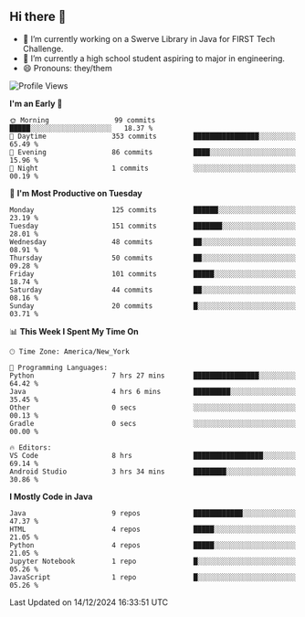 ## Hi there 👋

- 🔭 I’m currently working on a Swerve Library in Java for FIRST Tech Challenge.
- 🌱 I’m currently a high school student aspiring to major in engineering.
- 😄 Pronouns: they/them

<!--START_SECTION:waka-->
![Profile Views](http://img.shields.io/badge/Profile%20Views-0-blue)

**I'm an Early 🐤** 

```text
🌞 Morning                99 commits          █████░░░░░░░░░░░░░░░░░░░░   18.37 % 
🌆 Daytime                353 commits         ████████████████░░░░░░░░░   65.49 % 
🌃 Evening                86 commits          ████░░░░░░░░░░░░░░░░░░░░░   15.96 % 
🌙 Night                  1 commits           ░░░░░░░░░░░░░░░░░░░░░░░░░   00.19 % 
```
📅 **I'm Most Productive on Tuesday** 

```text
Monday                   125 commits         ██████░░░░░░░░░░░░░░░░░░░   23.19 % 
Tuesday                  151 commits         ███████░░░░░░░░░░░░░░░░░░   28.01 % 
Wednesday                48 commits          ██░░░░░░░░░░░░░░░░░░░░░░░   08.91 % 
Thursday                 50 commits          ██░░░░░░░░░░░░░░░░░░░░░░░   09.28 % 
Friday                   101 commits         █████░░░░░░░░░░░░░░░░░░░░   18.74 % 
Saturday                 44 commits          ██░░░░░░░░░░░░░░░░░░░░░░░   08.16 % 
Sunday                   20 commits          █░░░░░░░░░░░░░░░░░░░░░░░░   03.71 % 
```


📊 **This Week I Spent My Time On** 

```text
🕑︎ Time Zone: America/New_York

💬 Programming Languages: 
Python                   7 hrs 27 mins       ████████████████░░░░░░░░░   64.42 % 
Java                     4 hrs 6 mins        █████████░░░░░░░░░░░░░░░░   35.45 % 
Other                    0 secs              ░░░░░░░░░░░░░░░░░░░░░░░░░   00.13 % 
Gradle                   0 secs              ░░░░░░░░░░░░░░░░░░░░░░░░░   00.00 % 

🔥 Editors: 
VS Code                  8 hrs               █████████████████░░░░░░░░   69.14 % 
Android Studio           3 hrs 34 mins       ████████░░░░░░░░░░░░░░░░░   30.86 % 
```

**I Mostly Code in Java** 

```text
Java                     9 repos             ████████████░░░░░░░░░░░░░   47.37 % 
HTML                     4 repos             █████░░░░░░░░░░░░░░░░░░░░   21.05 % 
Python                   4 repos             █████░░░░░░░░░░░░░░░░░░░░   21.05 % 
Jupyter Notebook         1 repo              █░░░░░░░░░░░░░░░░░░░░░░░░   05.26 % 
JavaScript               1 repo              █░░░░░░░░░░░░░░░░░░░░░░░░   05.26 % 
```




 Last Updated on 14/12/2024 16:33:51 UTC
<!--END_SECTION:waka-->

